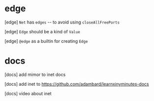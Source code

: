 # edge

[edge] `Net` has `edges` -- to avoid using `closeAllFreePorts`

[edge] `Edge` should be a kind of `Value`

[edge] `@edge` as a builtin for creating `Edge`

# docs

[docs] add mimor to inet docs

[docs] add inet to https://github.com/adambard/learnxinyminutes-docs

[docs] video about inet
